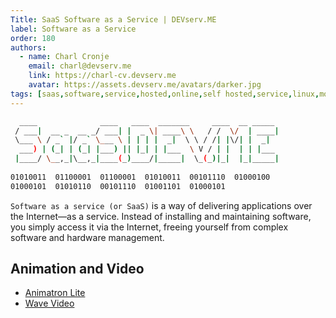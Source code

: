 ```yaml
---
Title: SaaS Software as a Service | DEVserv.ME
label: Software as a Service
order: 180
authors:
  - name: Charl Cronje
    email: charl@devserv.me
    link: https://charl-cv.devserv.me
    avatar: https://assets.devserv.me/avatars/darker.jpg
tags: [saas,software,service,hosted,online,self hosted,service,linux,monthly,yearly,subscriptions]
---
```


```sh
  ____              ____   ____  _______     ____  __ _____ 
 / ___|  __ _  __ _/ ___| |  _ \| ____\ \   / /  \/  | ____|
 \___ \ / _` |/ _` \___ \ | | | |  _|  \ \ / /| |\/| |  _|  
  ___) | (_| | (_| |___) || |_| | |___  \ V / | |  | | |___ 
 |____/ \__,_|\__,_|____(_)____/|_____|  \_(_)|_|  |_|_____|
                                                            
01010011  01100001  01100001  01010011  00101110  01000100 
01000101  01010110  00101110  01001101  01000101 
```

`Software as a service (or SaaS)` is a way of delivering applications over the Internet—as a service. Instead of installing and maintaining software, you simply access it via the Internet, freeing yourself from complex software and hardware management.

## Animation and Video

- [Animatron Lite](animatron.md)
- [Wave Video](wave.video.md)





